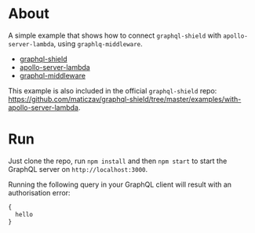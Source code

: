 # About
A simple example that shows how to connect `graphql-shield` with `apollo-server-lambda`, using `graphlq-middleware`.

- [graphql-shield](https://github.com/maticzav/graphql-shield)
- [apollo-server-lambda](https://github.com/apollographql/apollo-server/blob/master/docs/source/deployment/lambda.md)
- [graphql-middleware](https://github.com/prisma/graphql-middleware)

This example is also included in the official `graphql-shield` repo: https://github.com/maticzav/graphql-shield/tree/master/examples/with-apollo-server-lambda.

# Run
Just clone the repo, run `npm install` and then `npm start` to start the GraphQL server on `http://localhost:3000`.

Running the following query in your GraphQL client will result with an authorisation error:
```graphql
{
  hello
}
```
